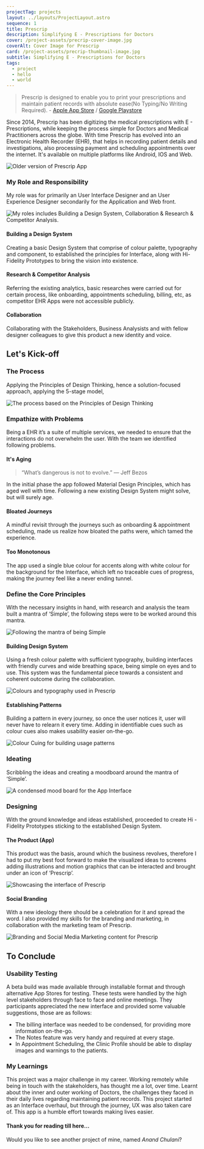 ```yaml
---
projectTag: projects
layout: ../layouts/ProjectLayout.astro
sequence: 1
title: Prescrip
description: Simplifying E - Prescriptions for Doctors
cover: /project-assets/precrip-cover-image.jpg
coverAlt: Cover Image for Prescrip
card: /project-assets/precrip-thumbnail-image.jpg
subtitle: Simplifying E - Prescriptions for Doctors
tags:
  - project
  - hello
  - world
---
```


> Prescrip is designed to enable you to print your prescriptions and maintain patient records with absolute ease(No Typing/No Writing Required). - [Apple App Store](https://apps.apple.com/in/app/prescrip-e-prescriptions-app/id1475105394) / [Google Playstore](https://play.google.com/store/apps/details?id=com.prescrip)

Since 2014, Prescrip has been digitizing the medical prescriptions with E - Prescriptions, while keeping the process simple for Doctors and Medical Practitioners across the globe. With time Prescrip has evolved into an Electronic Health Recorder (EHR), that helps in recording patient details and investigations, also processing payment and scheduling appointments over the internet. It's available on multiple platforms like Android, IOS and Web.

![Older version of Prescrip App](/project-assets/precrip-version-2.jpg "Prescrip Version 2")

### My Role and Responsibility

My role was for primarily an User Interface Designer and an User Experience Designer secondarily for the Application and Web front.

![My roles includes Building a Design System, Collaboration & Research & Competitor Analysis.](/project-assets/precrip-my-role.jpg "My Role and Responsibility")

#### Building a Design System

Creating a basic Design System that comprise of colour palette, typography and component, to established the principles for Interface, along with Hi-Fidelity Prototypes to bring the vision into existence.

#### Research & Competitor Analysis

Referring the existing analytics, basic researches were carried out for certain process, like onboarding, appointments scheduling, billing, etc, as competitor EHR Apps were not accessible publicly.

#### Collaboration

Collaborating with the Stakeholders, Business Analysists and with fellow designer colleagues to give this product a new identity and voice.

## Let's Kick-off

### The Process

Applying the Principles of Design Thinking, hence a solution-focused approach, applying the 5-stage model,

![The process based on the Principles of Design Thinking](/project-assets/precrip-process-timeline.jpg "The Process")

### Empathize with Problems

Being a EHR it’s a suite of multiple services, we needed to ensure that the interactions do not overwhelm the user. With the team we identified following problems.

#### It's Aging

> “What’s dangerous is not to evolve.” ― Jeff Bezos

In the initial phase the app followed Material Design Principles, which has aged well with time. Following a new existing Design System might solve, but will surely age.

#### Bloated Journeys

A mindful revisit through the journeys such as onboarding & appointment scheduling, made us realize how bloated the paths were, which tamed the experience.

#### Too Monotonous

The app used a single blue colour for accents along with white colour for the background for the Interface, which left no traceable cues of progress, making the journey feel like a never ending tunnel.

### **Define the Core Principles**

With the necessary insights in hand, with research and analysis the team built a mantra of ‘Simple’, the following steps were to be worked around this mantra.

![Following the mantra of being Simple](/project-assets/prescrip-equals-simple.gif "Prescrip equals simple")

#### Building Design System

Using a fresh colour palette with sufficient typography, building interfaces with friendly curves and wide breathing space, being simple on eyes and to use. This system was the fundamental piece towards a consistent and coherent outcome during the collaboration.

![Colours and typography used in Prescrip](/project-assets/precrip-colour-typo.jpg "Prescrip Colour and Typography")

#### Establishing Patterns

Building a pattern in every journey, so once the user notices it, user will never have to relearn it every time. Adding in identifiable cues such as colour cues also makes usability easier on-the-go.

![Colour Cuing for building usage patterns](/project-assets/precrip-colour-cuing.jpg "Prescrip Colour Cuing")

### Ideating

Scribbling the ideas and creating a moodboard around the mantra of ‘Simple’.

![A condensed mood board for the App Interface](/project-assets/precrip-moodboard.jpg "A Simple Mood Board for Prescrip")

### Designing

With the ground knowledge and ideas established, proceeded to create Hi - Fidelity Prototypes sticking to the established Design System.

#### The Product (App)

This product was the basis, around which the business revolves, therefore I had to put my best foot forward to make the visualized ideas to screens adding illustrations and motion graphics that can be interacted and brought under an icon of ‘Prescrip’.

![Showcasing the interface of Prescrip](/project-assets/precrip-user-interface.jpg "Prescrip User Interface")

#### Social Branding

With a new ideology there should be a celebration for it and spread the word. I also provided my skills for the branding and marketing, in collaboration with the marketing team of Prescrip.

![Branding and Social Media Marketing content for Prescrip](/project-assets/precrip-branding-marketing.jpg "Prescrip - Branding and Social Media Marketing")

## To Conclude

### Usability Testing

A beta build was made available through installable format and through alternative App Stores for testing. These tests were handled by the high level stakeholders through face to face and online meetings. They participants appreciated the new interface and provided some valuable suggestions, those are as follows:

- The billing interface was needed to be condensed, for providing more information on-the-go.
- The Notes feature was very handy and required at every stage.
- In Appointment Scheduling, the Clinic Profile should be able to display images and warnings to the patients.

### My Learnings

This project was a major challenge in my career. Working remotely while being in touch with the stakeholders, has thought me a lot, over time. Learnt about the inner and outer working of Doctors, the challenges they faced in their daily lives regarding maintaining patient records. This project started as an Interface overhaul, but through the journey, UX was also taken care of. This app is a humble effort towards making lives easier.

#### Thank you for reading till here...

Would you like to see another project of mine, named _Anand Chulani_?
